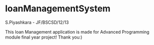 # loanManagementSystem
S.Piyashkara - JF/BSCSD/12/13 

This loan Management application is made for Advanced Programming module final year project!
Thank you:)
